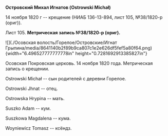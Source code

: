 **Островский Михал Игнатов (Ostrowski Michał)**

14 ноября 1820 г -- крещение (НИАБ 136-13-894, лист 105, №38/1820-р
(ориг)).

Лист 105. **Метрическая запись №38/1820-р (ориг).**

![](./Осовская волость/Горелое/Островские/Игнат Грыпина/media/8641140b2f89b9ca807c1e2e626df5fef5a80f64.png){width="6.496527777777778in"
height="0.7281692913385827in"}

Осовская Покровская церковь. 14 ноября 1820 года. Метрическая запись о
крещении.

Ostrowski Michał -- сын родителей с деревни Горелое.

Ostrowski Jhnat -- отец.

Ostrowska Hrypina -- мать.

Suszko Adam -- кум.

Suszkowa Magdalena -- кума.

Woyniewicz Tomasz -- ксёндз.
